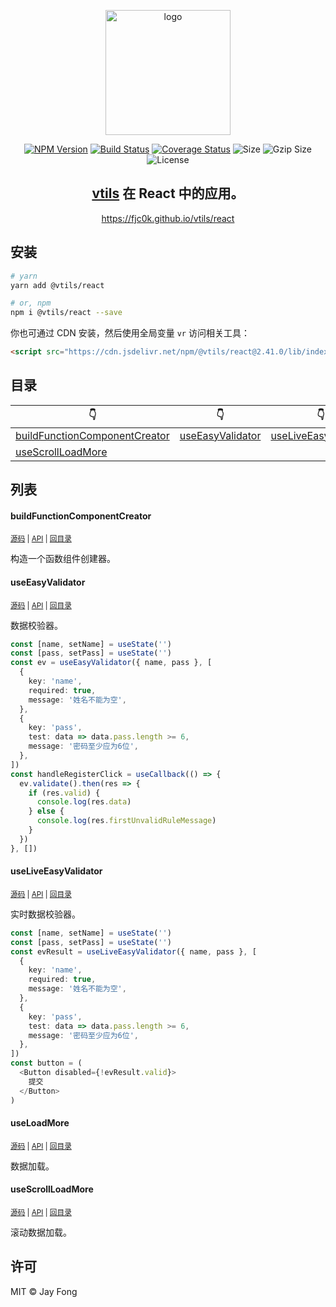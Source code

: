 <p align="center"><img width="200" src="https://raw.githubusercontent.com/fjc0k/vtils/master/logo.png" alt="logo"></p>

<p align="center"><a href="https://www.npmjs.com/package/@vtils/react"><img src="https://badge.fury.io/js/%40vtils%2Freact.svg" alt="NPM Version"></a> <a href="https://travis-ci.org/fjc0k/vtils"><img src="https://travis-ci.org/fjc0k/vtils.svg?branch=master" alt="Build Status"></a> <a href="https://codecov.io/gh/fjc0k/vtils"><img src="https://codecov.io/gh/fjc0k/vtils/branch/master/graph/badge.svg" alt="Coverage Status"></a> <img src="https://badgen.net/bundlephobia/min/@vtils/react" alt="Size"> <img src="https://badgen.net/bundlephobia/minzip/@vtils/react" alt="Gzip Size"> <img src="https://badgen.net/github/license/fjc0k/vtils" alt="License"></p>

<h2 align="center"><a href="https://github.com/fjc0k/vtils/tree/master/packages/vtils">vtils</a> 在 React 中的应用。</h2>

<p align="center">
  <a href="https://fjc0k.github.io/vtils/react">https://fjc0k.github.io/vtils/react</a>
</p>

## 安装

```bash
# yarn
yarn add @vtils/react

# or, npm
npm i @vtils/react --save
```

你也可通过 CDN 安装，然后使用全局变量 `vr` 访问相关工具：

```html
<script src="https://cdn.jsdelivr.net/npm/@vtils/react@2.41.0/lib/index.umd.min.js" crossorigin="anonymous"></script>
```

<!-- TYPEDOC -->

## 目录
<!-- React!目录 -->
👇 | 👇 | 👇 | 👇
--- | --- | --- | ---
[buildFunctionComponentCreator](#buildfunctioncomponentcreator) | [useEasyValidator](#useeasyvalidator) | [useLiveEasyValidator](#useliveeasyvalidator) | [useLoadMore](#useloadmore)
[useScrollLoadMore](#usescrollloadmore) |  |  | 
<!-- Reacti目录 -->

## 列表

<!-- React!内容 -->
#### buildFunctionComponentCreator

<small>[源码](https://github.com/fjc0k/vtils/blob/master/packages/react/src/functionComponentCreator.ts#L44) | [API](https://fjc0k.github.io/vtils/react/globals.html#buildfunctioncomponentcreator) | [回目录](#目录)</small>

构造一个函数组件创建器。

#### useEasyValidator

<small>[源码](https://github.com/fjc0k/vtils/blob/master/packages/react/src/hooks/useEasyValidator.ts#L44) | [API](https://fjc0k.github.io/vtils/react/globals.html#useeasyvalidator) | [回目录](#目录)</small>

数据校验器。

```ts
const [name, setName] = useState('')
const [pass, setPass] = useState('')
const ev = useEasyValidator({ name, pass }, [
  {
    key: 'name',
    required: true,
    message: '姓名不能为空',
  },
  {
    key: 'pass',
    test: data => data.pass.length >= 6,
    message: '密码至少应为6位',
  },
])
const handleRegisterClick = useCallback(() => {
  ev.validate().then(res => {
    if (res.valid) {
      console.log(res.data)
    } else {
      console.log(res.firstUnvalidRuleMessage)
    }
  })
}, [])
```

#### useLiveEasyValidator

<small>[源码](https://github.com/fjc0k/vtils/blob/master/packages/react/src/hooks/useLiveEasyValidator.ts#L34) | [API](https://fjc0k.github.io/vtils/react/globals.html#useliveeasyvalidator) | [回目录](#目录)</small>

实时数据校验器。

```ts
const [name, setName] = useState('')
const [pass, setPass] = useState('')
const evResult = useLiveEasyValidator({ name, pass }, [
  {
    key: 'name',
    required: true,
    message: '姓名不能为空',
  },
  {
    key: 'pass',
    test: data => data.pass.length >= 6,
    message: '密码至少应为6位',
  },
])
const button = (
  <Button disabled={!evResult.valid}>
    提交
  </Button>
)
```

#### useLoadMore

<small>[源码](https://github.com/fjc0k/vtils/blob/master/packages/react/src/hooks/useLoadMore.ts#L49) | [API](https://fjc0k.github.io/vtils/react/globals.html#useloadmore) | [回目录](#目录)</small>

数据加载。

#### useScrollLoadMore

<small>[源码](https://github.com/fjc0k/vtils/blob/master/packages/react/src/hooks/useScrollLoadMore.ts#L34) | [API](https://fjc0k.github.io/vtils/react/globals.html#usescrollloadmore) | [回目录](#目录)</small>

滚动数据加载。
<!-- Reacti内容 -->

## 许可

MIT ©️ Jay Fong

